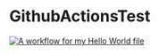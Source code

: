 # GithubActionsTest

[![A workflow for my Hello World file](https://github.com/michelledominguezm/GithubActionsTest/actions/workflows/hello_world_main.yml/badge.svg)](https://github.com/michelledominguezm/GithubActionsTest/actions/workflows/hello_world_main.yml)

